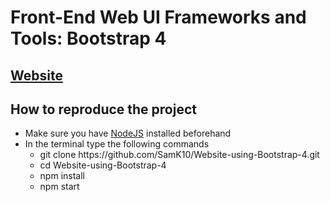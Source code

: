 # Front-End Web UI Frameworks and Tools: Bootstrap 4
## [Website](https://samk10.github.io/Bootstrap-Frontend-UI/)
## How to reproduce the project
- Make sure you have [NodeJS](https://nodejs.org/en/download/) installed beforehand
- In the terminal type the following commands
  - git clone https:<span></span>//github.com/SamK10/Website-using-Bootstrap-4.git
  - cd Website-using-Bootstrap-4
  - npm install
  - npm start
